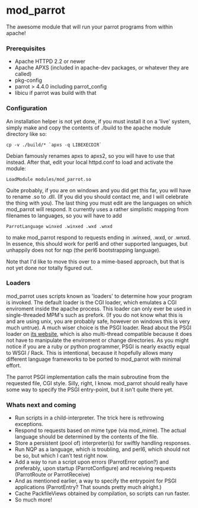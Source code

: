mod_parrot
==========

The awesome module that will run your parrot programs from within apache!

### Prerequisites

- Apache HTTPD 2.2 or newer
- Apache APXS (included in apache-dev packages, or whatever they are called)
- pkg-config 
- parrot > 4.4.0 including parrot_config
- libicu if parrot was build with that

### Configuration

An installation helper is not yet done, if you must install it on a 'live'
system, simply make and copy the contents of ./build to the apache module
directory like so:

    cp -v ./build/* `apxs -q LIBEXECDIR`

Debian famously renames apxs to apxs2, so you will have to use that instead.
After that, edit your local httpd.conf to load and activate the module:

    LoadModule modules/mod_parrot.so

Quite probably, if you are on windows and you did get this far, you will
have to rename .so to .dll. (If you did you should contact me, and I will
celebrate the thing with you). The last thing you must edit are the
languages on which mod_parrot will respond. It currently uses a rather
simplistic mapping from filenames to languages, so you will have to add

    ParrotLanguage winxed .winxed .wxd .wnxd

to make mod_parrot respond to requests ending in .winxed, .wxd, or
.wnxd. In essence, this should work for perl6 and other supported
languages, but unhappily does not for nqp (the perl6 bootstrapping
language).

Note that I'd like to move this over to a mime-based approach, but that is
not yet done nor totally figured out.

### Loaders

mod_parrot uses scripts known as 'loaders' to determine how your program
is invoked. The default loader is the CGI loader, which emulates a CGI
enviroment inside the apache process. This loader can only ever be used in
single-threaded MPM's such as prefork. (If you do not know what this is and
are using unix, you are probably safe, however on windows this is very much
untrue). A much wiser choice is the PSGI loader. Read about the PSGI loader
on [its website](http://search.cpan.org/~miyagawa/PSGI-1.101/PSGI.pod),
which is also multi-thread compatible because it does not have to
manipulate the enviroment or change directories. As you might notice if you
are a ruby or python programmer, PSGI is nearly exactly equal to WSGI /
Rack. This is intentional, because it hopefully allows many different
language frameworks to be ported to mod_parrot with minimal effort.

The parrot PSGI implementation calls the main subroutine from the requested
file, CGI style. Silly, right, I know. mod_parrot should really have some
way to specify the PSGI entry-point, but it isn't quite there yet.

### Whats next and coming

- Run scripts in a child-interpreter. The trick here is rethrowing
  exceptions. 
- Respond to requests based on mime type (via mod_mime). The actual
  language should be determined by the contents of the file.
- Store a persistent (pool of) interpreter(s) for swiftly handling
  responses. 
- Run NQP as a language, which is troubling, and perl6, which should not be
  so, but which I can't test right now.
- Add a way to run a script upon errors (ParrotError option?) and
  preferably, upon startup (ParrotConfigure) and receiving requests
  (ParrotRoute or ParrotReceive)
- And as mentioned earlier, a way to specify the entrypoint for PSGI
  applications (ParrotEntry? That sounds pretty much alright.)
- Cache PackfileViews obtained by compilation, so scripts can run faster. 
- So much more!
